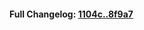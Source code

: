 

#### **Full Changelog:** [1104c..8f9a7](https://github.com/mediar-ai/screenpipe/compare/1104c..8f9a7)

